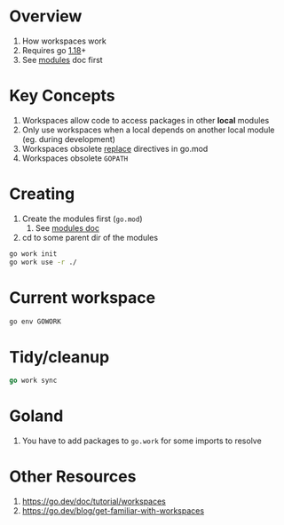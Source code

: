 # Overview
1. How workspaces work
1. Requires go [1.18](https://go.dev/blog/go1.18)+
1. See [modules](./modules.md) doc first


# Key Concepts
1. Workspaces allow code to access packages in other **local** modules
1. Only use workspaces when a local depends on another local module (eg. during development)
1. Workspaces obsolete [replace](https://go.dev/ref/mod#go-mod-file-replace) directives in go.mod
1. Workspaces obsolete `GOPATH`


# Creating
1. Create the modules first (`go.mod`)
    1. See [modules doc](./modules.md)
1. cd to some parent dir of the modules
```bash
go work init
go work use -r ./
```


# Current workspace
```bash
go env GOWORK
```


# Tidy/cleanup
```go
go work sync
```

# Goland
1. You have to add packages to `go.work` for some imports to resolve


# Other Resources
1. https://go.dev/doc/tutorial/workspaces
1. https://go.dev/blog/get-familiar-with-workspaces
